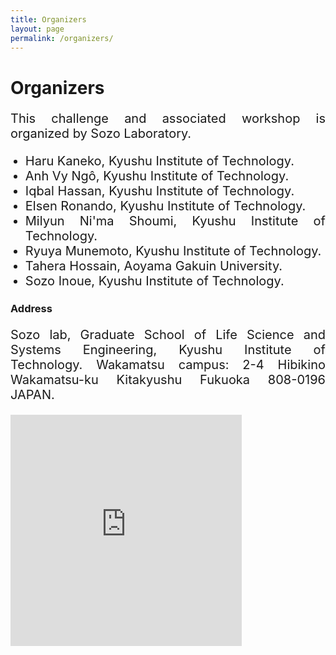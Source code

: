 ```yaml
---
title: Organizers
layout: page
permalink: /organizers/
---
```


<h1><strong>Organizers</strong></h1>
<p style="font-size:20px" align="justify">This challenge and associated workshop is organized by Sozo Laboratory.</p>
<ul>
    <li style="font-size:20px" align="justify">Haru Kaneko, Kyushu Institute of Technology.</li>
    <li style="font-size:20px" align="justify">Anh Vy Ngô, Kyushu Institute of Technology.</li>
    <li style="font-size:20px" align="justify">Iqbal Hassan, Kyushu Institute of Technology.</li>
    <li style="font-size:20px" align="justify">Elsen Ronando, Kyushu Institute of Technology.</li>
    <li style="font-size:20px" align="justify">Milyun Ni'ma Shoumi, Kyushu Institute of Technology.</li>
    <li style="font-size:20px" align="justify">Ryuya Munemoto, Kyushu Institute of Technology.</li>
    <li style="font-size:20px" align="justify">Tahera Hossain, Aoyama Gakuin University.</li>
    <li style="font-size:20px" align="justify">Sozo Inoue, Kyushu Institute of Technology.</li>
</ul>

<h3><strong>Address</strong></h3>
<p style="font-size:20px" align="justify">Sozo lab, Graduate School of Life Science and Systems Engineering, Kyushu Institute of Technology. Wakamatsu campus: 2-4 Hibikino Wakamatsu-ku Kitakyushu Fukuoka 808-0196 JAPAN.</p>
<iframe src="https://www.google.com/maps/embed?pb=!1m18!1m12!1m3!1d105984.87452108377!2d130.55759969726563!3d33.88895!2m3!1f0!2f0!3f0!3m2!1i1024!2i768!4f13.1!3m3!1m2!1s0x3543cbdc3bc8af57%3A0xfe9332a60adf3b81!2sKyushu%20Institute%20Of%20Technology%20Graduate%20School%20Of%20Life%20Science%20And%20Systems%20Engineering!5e0!3m2!1sen!2sbd!4v1703313392836!5m2!1sen!2sbd" width="370" height="370" style="border:0;" allowfullscreen="" loading="lazy" referrerpolicy="no-referrer-when-downgrade" align="center"></iframe>
